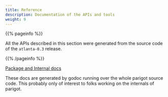 ```yaml
---
title: Reference
description: Documentation of the APIs and tools
weight: 9
---
```


{{% pageinfo %}}

All the APIs described in this section were generated from the source code of
the `atlanta-0.3` release.

{{% /pageinfo %}}

[Package and Internal docs](https://pkg.go.dev/github.com/iansmith/parigot)

These docs are generated by godoc running over the whole parigot source code.
This probably only of interest to folks working on the internals of parigot.
